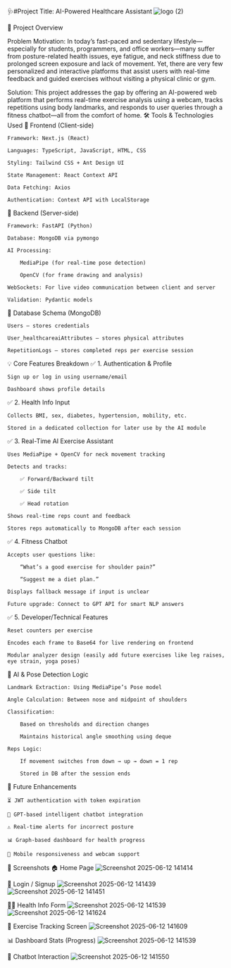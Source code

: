 
🩺#Project Title: AI-Powered Healthcare Assistant
![logo (2)](https://github.com/user-attachments/assets/2c5c2147-4667-43a9-a42e-1515af85c668)

🎯 Project Overview

Problem Motivation:
In today’s fast-paced and sedentary lifestyle—especially for students, programmers, and office workers—many suffer from posture-related health issues, eye fatigue, and neck stiffness due to prolonged screen exposure and lack of movement. Yet, there are very few personalized and interactive platforms that assist users with real-time feedback and guided exercises without visiting a physical clinic or gym.

Solution:
This project addresses the gap by offering an AI-powered web platform that performs real-time exercise analysis using a webcam, tracks repetitions using body landmarks, and responds to user queries through a fitness chatbot—all from the comfort of home.
🛠️ Tools & Technologies Used
🔹 Frontend (Client-side)

    Framework: Next.js (React)

    Languages: TypeScript, JavaScript, HTML, CSS

    Styling: Tailwind CSS + Ant Design UI

    State Management: React Context API

    Data Fetching: Axios

    Authentication: Context API with LocalStorage

🔹 Backend (Server-side)

    Framework: FastAPI (Python)

    Database: MongoDB via pymongo

    AI Processing:

        MediaPipe (for real-time pose detection)

        OpenCV (for frame drawing and analysis)

    WebSockets: For live video communication between client and server

    Validation: Pydantic models

🔹 Database Schema (MongoDB)

    Users – stores credentials

    User_healthcareaiAttributes – stores physical attributes

    RepetitionLogs – stores completed reps per exercise session

💡 Core Features Breakdown
✅ 1. Authentication & Profile

    Sign up or log in using username/email

    Dashboard shows profile details

✅ 2. Health Info Input

    Collects BMI, sex, diabetes, hypertension, mobility, etc.

    Stored in a dedicated collection for later use by the AI module

✅ 3. Real-Time AI Exercise Assistant

    Uses MediaPipe + OpenCV for neck movement tracking

    Detects and tracks:

        ✅ Forward/Backward tilt

        ✅ Side tilt

        ✅ Head rotation

    Shows real-time reps count and feedback

    Stores reps automatically to MongoDB after each session

✅ 4. Fitness Chatbot

    Accepts user questions like:

        “What’s a good exercise for shoulder pain?”

        “Suggest me a diet plan.”

    Displays fallback message if input is unclear

    Future upgrade: Connect to GPT API for smart NLP answers

✅ 5. Developer/Technical Features

    Reset counters per exercise

    Encodes each frame to Base64 for live rendering on frontend

    Modular analyzer design (easily add future exercises like leg raises, eye strain, yoga poses)

🧠 AI & Pose Detection Logic

    Landmark Extraction: Using MediaPipe’s Pose model

    Angle Calculation: Between nose and midpoint of shoulders

    Classification:

        Based on thresholds and direction changes

        Maintains historical angle smoothing using deque

    Reps Logic:

        If movement switches from down → up → down = 1 rep

        Stored in DB after the session ends

🌱 Future Enhancements

    ⏳ JWT authentication with token expiration

    🤖 GPT-based intelligent chatbot integration

    ⚠️ Real-time alerts for incorrect posture

    📊 Graph-based dashboard for health progress

    📱 Mobile responsiveness and webcam support

📸 Screenshots 
🏠 Home Page
![Screenshot 2025-06-12 141414](https://github.com/user-attachments/assets/cb1fc4a9-e02d-4204-a39a-02a6238500a3)

🔐 Login / Signup
![Screenshot 2025-06-12 141439](https://github.com/user-attachments/assets/38b5fb6d-729f-41b5-9028-d9b7c0c8e766)
![Screenshot 2025-06-12 141451](https://github.com/user-attachments/assets/72e109fc-d3bc-4988-b479-8ca15c0162db)

🧍‍♂️ Health Info Form
![Screenshot 2025-06-12 141539](https://github.com/user-attachments/assets/9fdc1843-3bc1-4ca8-bbb1-694a31139387)
![Screenshot 2025-06-12 141624](https://github.com/user-attachments/assets/99388114-8792-453a-a2c8-7da3da998dcd)


🎥 Exercise Tracking Screen
![Screenshot 2025-06-12 141609](https://github.com/user-attachments/assets/d3497a73-23d7-48fd-8daa-7821dec5da23)

📊 Dashboard Stats (Progress)
![Screenshot 2025-06-12 141539](https://github.com/user-attachments/assets/b3e7f352-445e-4cfe-8fdc-e5be46acdd88)

🤖 Chatbot Interaction
![Screenshot 2025-06-12 141550](https://github.com/user-attachments/assets/fd42a85a-a0cf-4015-960f-caa6e949bc7f)



